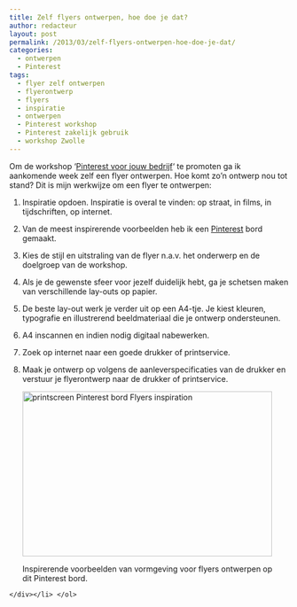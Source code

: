 ```yaml
---
title: Zelf flyers ontwerpen, hoe doe je dat?
author: redacteur
layout: post
permalink: /2013/03/zelf-flyers-ontwerpen-hoe-doe-je-dat/
categories:
  - ontwerpen
  - Pinterest
tags:
  - flyer zelf ontwerpen
  - flyerontwerp
  - flyers
  - inspiratie
  - ontwerpen
  - Pinterest workshop
  - Pinterest zakelijk gebruik
  - workshop Zwolle
---
```

Om de workshop &#8216;<a title="workshop Zwolle: Pinterest zakelijk gebruiken" href="http://www.schildertuin.nl/wordpress/workshop-pinterest-zakelijk-zwolle/" target="_blank">Pinterest voor jouw bedrijf</a>&#8216; te promoten ga ik aankomende week zelf een flyer ontwerpen. Hoe komt zo&#8217;n ontwerp nou tot stand? Dit is mijn werkwijze om een flyer te ontwerpen:

  1. Inspiratie opdoen. Inspiratie is overal te vinden: op straat, in films, in tijdschriften, op internet.
  2. Van de meest inspirerende voorbeelden heb ik een <a title="inspiratiebord flyers ontwerpen op Pinterest" href="http://pinterest.com/schildertuin/flyers-inspiration/" target="_blank">Pinterest</a> bord gemaakt.
  3. Kies de stijl en uitstraling van de flyer n.a.v. het onderwerp en de doelgroep van de workshop.
  4. Als je de gewenste sfeer voor jezelf duidelijk hebt, ga je schetsen maken van verschillende lay-outs op papier.
  5. De beste lay-out werk je verder uit op een A4-tje. Je kiest kleuren, typografie en illustrerend beeldmateriaal die je ontwerp ondersteunen.
  6. A4 inscannen en indien nodig digitaal nabewerken.
  7. Zoek op internet naar een goede drukker of printservice.
  8. Maak je ontwerp op volgens de aanleverspecificaties van de drukker en verstuur je flyerontwerp naar de drukker of printservice. 
    <div id="attachment_3434" style="width: 460px" class="wp-caption aligncenter">
      <a href="http://pinterest.com/schildertuin/flyers-inspiration/" target="_blank"><img class="size-full wp-image-3434  " title="Inspiratie opdoen op Pinterest voor ontwerpen flyers" alt="printscreen Pinterest bord Flyers inspiration" src="http://www.schildertuin.nl/wordpress/wp-content/uploads/2013/03/Flyers_inspiration_Pinterest_board.jpg" width="450" height="298" /></a>
      
      <p class="wp-caption-text">
        Inspirerende voorbeelden van vormgeving voor flyers ontwerpen op dit Pinterest bord.
      </p>
    </div></li> </ol>